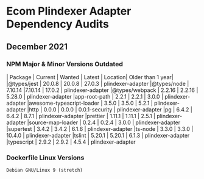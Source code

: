 # Ecom Plindexer Adapter Dependency Audits

## December 2021

### NPM Major & Minor Versions Outdated
| Package | Current | Wanted |  Latest | Location| Older than 1 year|
|@types/jest               |  20.0.8  | 20.0.8 |         27.0.3 | plindexer-adapter
|@types/node               | 7.10.14  |7.10.14 |         17.0.2 | plindexer-adapter
|@types/webpack            |  2.2.16  | 2.2.16 |         5.28.0 | plindexer-adapter
|app-root-path             |   2.2.1  |  2.2.1 |          3.0.0 | plindexer-adapter
|awesome-typescript-loader |   3.5.0  |  3.5.0 |          5.2.1 | plindexer-adapter
|http                      |   0.0.0  |  0.0.0 | 0.0.1-security | plindexer-adapter
|pg                        |   6.4.2  |  6.4.2 |          8.7.1 | plindexer-adapter
|prettier                  |  1.11.1  | 1.11.1 |          2.5.1 | plindexer-adapter
|source-map-loader         |   0.2.4  |  0.2.4 |          3.0.0 | plindexer-adapter
|supertest                 |   3.4.2  |  3.4.2 |          6.1.6 | plindexer-adapter
|ts-node                   |   3.3.0  |  3.3.0 |         10.4.0 | plindexer-adapter
|tslint                    |  5.20.1  | 5.20.1 |          6.1.3 | plindexer-adapter
|typescript                |   2.9.2  |  2.9.2 |          4.5.4 | plindexer-adapter

 
### Dockerfile Linux Versions
`Debian GNU/Linux 9 (stretch)`
